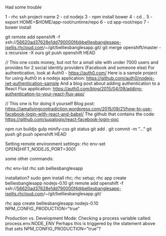 
Had some trouble 

1 - rhc ssh project-name
2 - cd nodejs
3 - npm install bower
4 - cd ..
5 - export HOME=$HOME/app-root/runtime/repo
6 - cd app-root/repo
7 - bower install

git remote add openshift -f ssh://56620ad37628e1dd790000f4@belliesbanglesapp-jsellis.rhcloud.com/~/git/belliesbanglesapp.git/
git merge openshift/master -s recursive -X ours
git push openshift HEAD


// This one costs money, but not for a small site with under 7000 users and provides for 2 social identity providers (Facebook and someone else)
For authentication, look at Auth0 - https://auth0.com/
Here is a sample project for using Auth0 in a nodejs application: https://github.com/auth0/nodejs-jwt-authentication-sample
And a blog post about adding authentication to a React Flux application: https://auth0.com/blog/2015/04/09/adding-authentication-to-your-react-flux-app/


// This one is for doing it yourself
Blog post: https://iamalivingcontradiction.wordpress.com/2015/09/21/how-to-use-facebook-login-with-react-and-babel/
The github that contains the code: https://github.com/supalogix/react-facebook-login-poc


npm run buildjs
gulp minify-css
git status
git add .
git commit -m "..."
git push
git push openshift HEAD

Setting remote environment settings:
rhc env-set OPENSHIFT_NODEJS_PORT=3001

some other commands:

rhc env-list
rhc ssh belliesbanglesapp

installation? sudo gem install rhc; rhc setup; rhc app create belliesbanglesapp nodejs-0.10
git remote add openshift -f ssh://56620ad37628e1dd790000f4@belliesbanglesapp-jsellis.rhcloud.com/~/git/belliesbanglesapp.git/

rhc app create belliesbanglesapp nodejs-0.10 NPM_CONFIG_PRODUCTION="true"

Production vs. Development Mode:
Checking a process variable called: process.env.NODE_ENV
Perhaps this is triggered by the statement above that sets NPM_CONFIG_PRODUCTION="true"?




